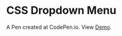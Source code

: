 # CSS Dropdown Menu
 A Pen created at CodePen.io. View [Demo](https://codepen.io/iruldanet/pen/VwYYzrJ).

 
